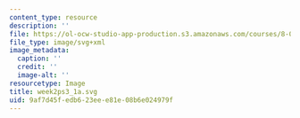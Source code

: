 ```yaml
---
content_type: resource
description: ''
file: https://ol-ocw-studio-app-production.s3.amazonaws.com/courses/8-01sc-classical-mechanics-fall-2016/9af7d45fedb623eee81e08b6e024979f_week2ps3_1a.svg
file_type: image/svg+xml
image_metadata:
  caption: ''
  credit: ''
  image-alt: ''
resourcetype: Image
title: week2ps3_1a.svg
uid: 9af7d45f-edb6-23ee-e81e-08b6e024979f
---
```

